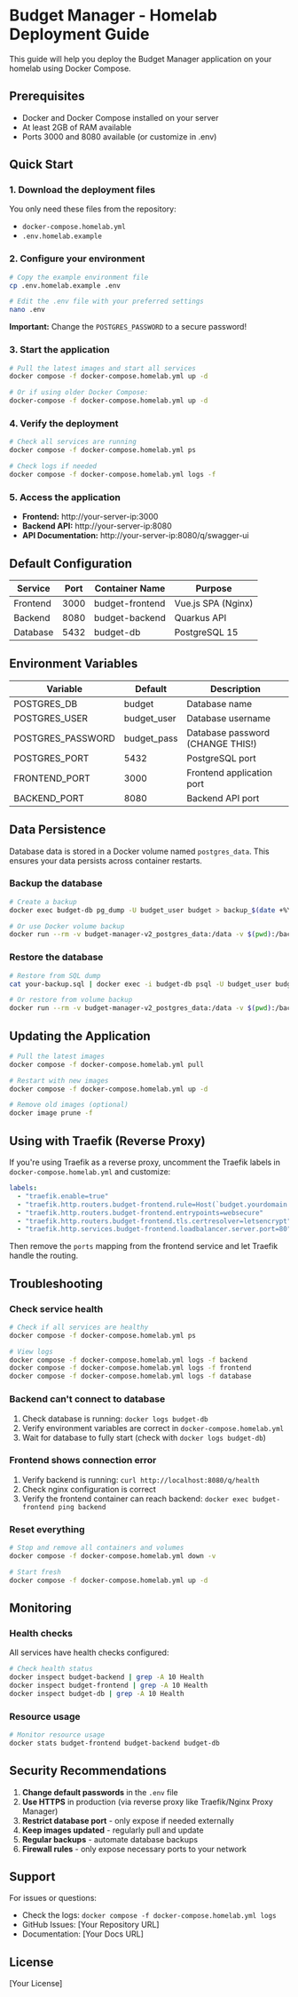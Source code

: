# Budget Manager - Homelab Deployment Guide

This guide will help you deploy the Budget Manager application on your homelab using Docker Compose.

## Prerequisites

- Docker and Docker Compose installed on your server
- At least 2GB of RAM available
- Ports 3000 and 8080 available (or customize in .env)

## Quick Start

### 1. Download the deployment files

You only need these files from the repository:
- `docker-compose.homelab.yml`
- `.env.homelab.example`

### 2. Configure your environment

```bash
# Copy the example environment file
cp .env.homelab.example .env

# Edit the .env file with your preferred settings
nano .env
```

**Important:** Change the `POSTGRES_PASSWORD` to a secure password!

### 3. Start the application

```bash
# Pull the latest images and start all services
docker compose -f docker-compose.homelab.yml up -d

# Or if using older Docker Compose:
docker-compose -f docker-compose.homelab.yml up -d
```

### 4. Verify the deployment

```bash
# Check all services are running
docker compose -f docker-compose.homelab.yml ps

# Check logs if needed
docker compose -f docker-compose.homelab.yml logs -f
```

### 5. Access the application

- **Frontend:** http://your-server-ip:3000
- **Backend API:** http://your-server-ip:8080
- **API Documentation:** http://your-server-ip:8080/q/swagger-ui

## Default Configuration

| Service  | Port | Container Name    | Purpose                    |
|----------|------|-------------------|----------------------------|
| Frontend | 3000 | budget-frontend   | Vue.js SPA (Nginx)         |
| Backend  | 8080 | budget-backend    | Quarkus API                |
| Database | 5432 | budget-db         | PostgreSQL 15              |

## Environment Variables

| Variable           | Default       | Description                          |
|--------------------|---------------|--------------------------------------|
| POSTGRES_DB        | budget        | Database name                        |
| POSTGRES_USER      | budget_user   | Database username                    |
| POSTGRES_PASSWORD  | budget_pass   | Database password (CHANGE THIS!)     |
| POSTGRES_PORT      | 5432          | PostgreSQL port                      |
| FRONTEND_PORT      | 3000          | Frontend application port            |
| BACKEND_PORT       | 8080          | Backend API port                     |

## Data Persistence

Database data is stored in a Docker volume named `postgres_data`. This ensures your data persists across container restarts.

### Backup the database

```bash
# Create a backup
docker exec budget-db pg_dump -U budget_user budget > backup_$(date +%Y%m%d_%H%M%S).sql

# Or use Docker volume backup
docker run --rm -v budget-manager-v2_postgres_data:/data -v $(pwd):/backup alpine tar czf /backup/postgres-backup-$(date +%Y%m%d).tar.gz -C /data .
```

### Restore the database

```bash
# Restore from SQL dump
cat your-backup.sql | docker exec -i budget-db psql -U budget_user budget

# Or restore from volume backup
docker run --rm -v budget-manager-v2_postgres_data:/data -v $(pwd):/backup alpine tar xzf /backup/your-backup.tar.gz -C /data
```

## Updating the Application

```bash
# Pull the latest images
docker compose -f docker-compose.homelab.yml pull

# Restart with new images
docker compose -f docker-compose.homelab.yml up -d

# Remove old images (optional)
docker image prune -f
```

## Using with Traefik (Reverse Proxy)

If you're using Traefik as a reverse proxy, uncomment the Traefik labels in `docker-compose.homelab.yml` and customize:

```yaml
labels:
  - "traefik.enable=true"
  - "traefik.http.routers.budget-frontend.rule=Host(`budget.yourdomain.com`)"
  - "traefik.http.routers.budget-frontend.entrypoints=websecure"
  - "traefik.http.routers.budget-frontend.tls.certresolver=letsencrypt"
  - "traefik.http.services.budget-frontend.loadbalancer.server.port=80"
```

Then remove the `ports` mapping from the frontend service and let Traefik handle the routing.

## Troubleshooting

### Check service health

```bash
# Check if all services are healthy
docker compose -f docker-compose.homelab.yml ps

# View logs
docker compose -f docker-compose.homelab.yml logs -f backend
docker compose -f docker-compose.homelab.yml logs -f frontend
docker compose -f docker-compose.homelab.yml logs -f database
```

### Backend can't connect to database

1. Check database is running: `docker logs budget-db`
2. Verify environment variables are correct in `docker-compose.homelab.yml`
3. Wait for database to fully start (check with `docker logs budget-db`)

### Frontend shows connection error

1. Verify backend is running: `curl http://localhost:8080/q/health`
2. Check nginx configuration is correct
3. Verify the frontend container can reach backend: `docker exec budget-frontend ping backend`

### Reset everything

```bash
# Stop and remove all containers and volumes
docker compose -f docker-compose.homelab.yml down -v

# Start fresh
docker compose -f docker-compose.homelab.yml up -d
```

## Monitoring

### Health checks

All services have health checks configured:

```bash
# Check health status
docker inspect budget-backend | grep -A 10 Health
docker inspect budget-frontend | grep -A 10 Health
docker inspect budget-db | grep -A 10 Health
```

### Resource usage

```bash
# Monitor resource usage
docker stats budget-frontend budget-backend budget-db
```

## Security Recommendations

1. **Change default passwords** in the `.env` file
2. **Use HTTPS** in production (via reverse proxy like Traefik/Nginx Proxy Manager)
3. **Restrict database port** - only expose if needed externally
4. **Keep images updated** - regularly pull and update
5. **Regular backups** - automate database backups
6. **Firewall rules** - only expose necessary ports to your network

## Support

For issues or questions:
- Check the logs: `docker compose -f docker-compose.homelab.yml logs`
- GitHub Issues: [Your Repository URL]
- Documentation: [Your Docs URL]

## License

[Your License]
